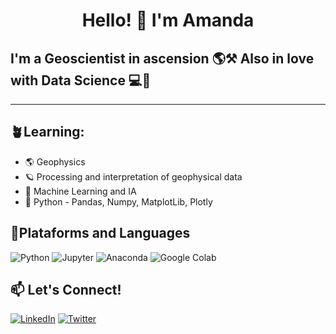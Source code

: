 <h1 align="center">
  <strong>Hello! 👋 I'm Amanda</strong>
</h1>

##  I'm a Geoscientist in ascension 🌎⚒️ Also in love with Data Science 💻🔬

---

## 🪴Learning:

- 🌎 Geophysics
- 🪐 Processing and interpretation of geophysical data
- 🤖 Machine Learning and IA
- 🐍 Python - Pandas, Numpy, MatplotLib, Plotly
 
 ## 🔰Plataforms and Languages
 
![Python](https://img.shields.io/badge/Python-000?style=for-the-badge&logo=python&logoColor=FFD43B) ![Jupyter](https://img.shields.io/badge/Jupyter-000?style=for-the-badge&logo=jupyter&logoColor=F37626) ![Anaconda](https://img.shields.io/badge/Anaconda-000?style=for-the-badge&logo=anaconda&logoColor=green) ![Google Colab](https://img.shields.io/badge/Google_Colab-000?style=for-the-badge&logo=google-colab&logoColor=F9AB00)


## 📫 Let's Connect!

[![LinkedIn](https://img.shields.io/badge/LinkedIn-000?style=for-the-badge&logo=linkedin&logoColor=0A66C2)](https://linkedin.com/in/amanda-miranda-s-s-n)  [![Twitter](https://img.shields.io/badge/Twitter-000?style=for-the-badge&logo=twitter&logoColor=1DA1F2)](https://twitter.com/noxxx_py)  
